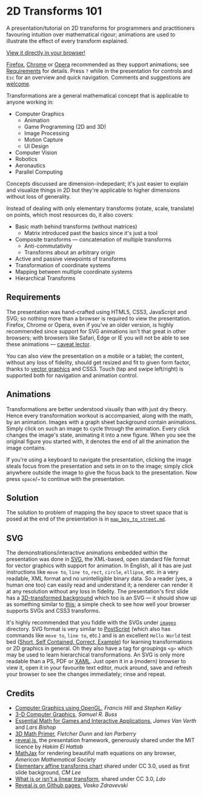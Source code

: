 # 2D Transforms 101
A presentation/tutorial on 2D transforms for programmers and practitioners favouring intuition over mathematical rigour; animations are used to illustrate the effect of every transform explained.

[View it directly in your browser!](http://legends2k.github.io/2d-transforms-101/#/)

[Firefox](http://www.firefox.com/), [Chrome](http://www.google.com/chrome/index.html) or [Opera](http://www.opera.com/) recommended as they support animations; see [Requirements](http://github.com/legends2k/2d-transforms-101/#requirements) for details. Press `?` while in the presentation for controls and `Esc` for an overview and quick navigation. Comments and suggestions are [welcome](mailto:legends2k@yahoo.com).

Transformations are a general mathematical concept that is applicable to anyone working in:

* Computer Graphics
    + Animation
    + Game Programming (2D and 3D)
    + Image Processing
    + Motion Capture
    + UI Design
* Computer Vision
* Robotics
* Aeronautics
* Parallel Computing

Concepts discussed are dimension-indepedant; it's just easier to explain and visualize things in 2D but they're applicable to higher dimensions without loss of generality.

Instead of dealing with only elementary transforms (rotate, scale, translate) on points, which most resources do, it also covers:

* Basic math behind transforms (without matrices)
    + Matrix introduced past the basics since it's just a tool
* Composite transforms — concatenation of multiple transforms
    + Anti-commutativity
    + Transforms about an arbitrary origin
* Active and passive viewpoints of transforms
* Transformation of coordinate systems
* Mapping between multiple coordinate systems
* Hierarchical Transforms

## Requirements
The presentation was hand-crafted using HTML5, CSS3, JavaScript and SVG; so nothing more than a browser is required to view the presentation. Firefox, Chrome or Opera, even if you've an older version, is highly recommended since support for SVG animations isn't that great in other browsers; with browsers like Safari, Edge or IE you will not be able to see these animations — [caveat lector](http://en.wiktionary.org/wiki/caveat_lector).

You can also view the presentation on a mobile or a tablet; the content, without any loss of fidelity, should get resized and fit to given form factor, thanks to [vector graphics](http://en.wikipedia.org/wiki/Vector_image_format) and CSS3. Touch (tap and swipe left/right) is supported both for navigation and animation control.

## Animations
Transformations are better understood visually than with just dry theory. Hence every transformation workout is accompanied, along with the math, by an animation. Images with a graph sheet background contain animations. Simply click on such an image to cycle through the animation. Every click changes the image's state, animating it into a new figure. When you see the original figure you started with, it denotes the end of all the animation the image contains.

If you're using a keyboard to navigate the presentation, clicking the image steals focus from the presentation and sets in on to the image; simply click anywhere outside the image to give the focus back to the presentation. Now press `space`/`→` to continue with the presentation.

## Solution
The solution to problem of mapping the boy space to street space that is posed at the end of the presentation is in [`map_boy_to_street.md`](https://github.com/legends2k/2d-transforms-101/blob/master/map_boy_to_street.md).

## SVG
The demonstrations/interactive animations embedded within the presentation was done in [SVG](http://en.wikipedia.org/wiki/Scalable_Vector_Graphics), the XML-based, open standard file format for vector graphics with support for animation. In English, all it has are just instructions like `move to`, `line to`, `rect`, `circle`, `ellipse`, etc. in a very readable, XML format and no unintelligible binary data. So a reader (yes, a human one too) can easily read and understand it; a renderer can render it at any resolution without any loss in fidelity. The presentation's first slide has a [3D-transformed background](http://rawgit.com/legends2k/2d-transforms-101/gh-pages/images/2D_affine_xforms.svg) which too is an SVG — it should show up as something similar to [this](http://rawgit.com/legends2k/2d-transforms-101/gh-pages/images/background.png); a simple check to see how well your browser supports SVGs and CSS3 transforms.

It's highly recommended that you fiddle with the SVGs under [`images`](https://github.com/legends2k/2d-transforms-101/tree/gh-pages/images) directory. SVG format is very similar to [PostScript](http://en.wikipedia.org/wiki/PostScript) (which also has commands like `move to`, `line to`, etc.) and is an excellent `Hello World` test bed ([Short, Self Contained, Correct, Example](http://www.sscce.org/)) for learning transformations or 2D graphics in general. Oh they also have a tag for groupings `<g>` which may be used to learn hierarchical transformations. An SVG is only more readable than a PS, PDF or [XAML](http://msdn.microsoft.com/en-us/library/windows/apps/dn535793.aspx). Just open it in a (modern) browser to view it, open it in your favourite text editor, muck around, save and refresh your browser to see the changes immediately; rinse and repeat.

## Credits
* [Computer Graphics using OpenGL](http://amzn.com/0131496700), _Francis Hill_ and _Stephen Kelley_
* [3-D Computer Graphics](http://amzn.com/0521821037), _Samuel R. Buss_
* [Essential Math for Games and Interactive Applications](http://amzn.com/0123742978), _James Van Verth_ and _Lars Bishop_
* [3D Math Primer](http://amzn.com/1568817231), _Fletcher Dunn_ and _Ian Parberry_
* [reveal.js](http://github.com/hakimel/reveal.js), the presentation framework, generously shared under the MIT licence by _Hakim El Hattab_
* [MathJax](http://www.mathjax.org/) for rendering beautiful math equations on any browser, _American Mathematical Society_
* [Elementary affine transforms chart](http://en.wikipedia.org/wiki/File:2D_affine_transformation_matrix.svg) shared under CC 3.0, used as first slide background, _CM Lee_
* [What is or isn't a linear transform](http://commons.wikimedia.org/wiki/File:LinearTransformations.svg), shared under CC 3.0, _Ldo_
* [Reveal.js on Github pages](http://vaskoz.wordpress.com/2013/12/15/reveal-js-on-github-pages/), _Vasko Zdravevski_

